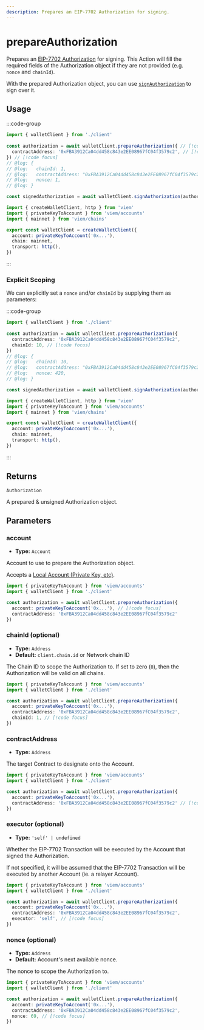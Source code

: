 ```yaml
---
description: Prepares an EIP-7702 Authorization for signing.
---
```


# prepareAuthorization

Prepares an [EIP-7702 Authorization](https://eips.ethereum.org/EIPS/eip-7702) for signing. 
This Action will fill the required fields of the Authorization object if they are not provided (e.g. `nonce` and `chainId`).

With the prepared Authorization object, you can use [`signAuthorization`](/docs/eip7702/signAuthorization) to sign over it.

## Usage

:::code-group

```ts twoslash [example.ts]
import { walletClient } from './client'
 
const authorization = await walletClient.prepareAuthorization({ // [!code focus]
  contractAddress: '0xFBA3912Ca04dd458c843e2EE08967fC04f3579c2', // [!code focus]
}) // [!code focus]
// @log: {
// @log:   chainId: 1,
// @log:   contractAddress: "0xFBA3912Ca04dd458c843e2EE08967fC04f3579c2",
// @log:   nonce: 1,
// @log: }

const signedAuthorization = await walletClient.signAuthorization(authorization)
```

```ts twoslash [client.ts] filename="client.ts"
import { createWalletClient, http } from 'viem'
import { privateKeyToAccount } from 'viem/accounts'
import { mainnet } from 'viem/chains'

export const walletClient = createWalletClient({
  account: privateKeyToAccount('0x...'),
  chain: mainnet,
  transport: http(),
})
```

:::

### Explicit Scoping

We can explicitly set a `nonce` and/or `chainId` by supplying them as parameters:

:::code-group

```ts twoslash [example.ts]
import { walletClient } from './client'
 
const authorization = await walletClient.prepareAuthorization({
  contractAddress: '0xFBA3912Ca04dd458c843e2EE08967fC04f3579c2',
  chainId: 10, // [!code focus]
})
// @log: {
// @log:   chainId: 10,
// @log:   contractAddress: "0xFBA3912Ca04dd458c843e2EE08967fC04f3579c2",
// @log:   nonce: 420,
// @log: }

const signedAuthorization = await walletClient.signAuthorization(authorization)
```

```ts twoslash [client.ts] filename="client.ts"
import { createWalletClient, http } from 'viem'
import { privateKeyToAccount } from 'viem/accounts'
import { mainnet } from 'viem/chains'

export const walletClient = createWalletClient({
  account: privateKeyToAccount('0x...'),
  chain: mainnet,
  transport: http(),
})
```

:::

## Returns

`Authorization`

A prepared & unsigned Authorization object.

## Parameters

### account

- **Type:** `Account`

Account to use to prepare the Authorization object. 

Accepts a [Local Account (Private Key, etc)](/docs/clients/wallet#local-accounts-private-key-mnemonic-etc).

```ts twoslash
import { privateKeyToAccount } from 'viem/accounts'
import { walletClient } from './client'

const authorization = await walletClient.prepareAuthorization({
  account: privateKeyToAccount('0x...'), // [!code focus]
  contractAddress: '0xFBA3912Ca04dd458c843e2EE08967fC04f3579c2'
}) 
```

### chainId (optional)

- **Type:** `Address` 
- **Default:** `client.chain.id` or Network chain ID

The Chain ID to scope the Authorization to. If set to zero (`0`), then the Authorization will
be valid on all chains.

```ts twoslash
import { privateKeyToAccount } from 'viem/accounts'
import { walletClient } from './client'

const authorization = await walletClient.prepareAuthorization({
  account: privateKeyToAccount('0x...'),
  contractAddress: '0xFBA3912Ca04dd458c843e2EE08967fC04f3579c2',
  chainId: 1, // [!code focus]
}) 
```

### contractAddress

- **Type:** `Address`

The target Contract to designate onto the Account.

```ts twoslash
import { privateKeyToAccount } from 'viem/accounts'
import { walletClient } from './client'

const authorization = await walletClient.prepareAuthorization({
  account: privateKeyToAccount('0x...'),
  contractAddress: '0xFBA3912Ca04dd458c843e2EE08967fC04f3579c2' // [!code focus]
}) 
```

### executor (optional)

- **Type:** `'self' | undefined`

Whether the EIP-7702 Transaction will be executed by the Account that signed the Authorization.

If not specified, it will be assumed that the EIP-7702 Transaction will be executed by another Account (ie. a relayer Account).

```ts twoslash
import { privateKeyToAccount } from 'viem/accounts'
import { walletClient } from './client'

const authorization = await walletClient.prepareAuthorization({
  account: privateKeyToAccount('0x...'),
  contractAddress: '0xFBA3912Ca04dd458c843e2EE08967fC04f3579c2',
  executor: 'self', // [!code focus]
}) 
```

### nonce (optional)

- **Type:** `Address` 
- **Default:** Account's next available nonce.

The nonce to scope the Authorization to.

```ts twoslash
import { privateKeyToAccount } from 'viem/accounts'
import { walletClient } from './client'

const authorization = await walletClient.prepareAuthorization({
  account: privateKeyToAccount('0x...'),
  contractAddress: '0xFBA3912Ca04dd458c843e2EE08967fC04f3579c2',
  nonce: 69, // [!code focus]
}) 
```
